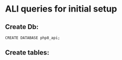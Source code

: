 # ALl queries for initial setup

## Create Db:
```mysql
CREATE DATABASE php8_api;
```
## Create tables:
